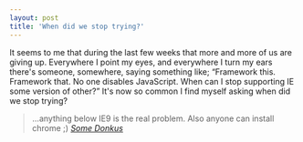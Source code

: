```yaml
---
layout: post
title: 'When did we stop trying?'
---
```

It seems to me that during the last few weeks that more and more of us are giving up. Everywhere I point my eyes, and everywhere I turn my ears there's someone, somewhere, saying something like; <q>Framework this. Framework that. No one disables JavaScript. When can I stop supporting IE some version of other?</q> It's now so common I find myself asking when did we stop trying?

>	...anything below IE9 is the real problem. Also anyone can install chrome ;)
>	<cite>[Some Donkus](http://24.media.tumblr.com/36a1d4b9fcd50a4380a237c8ace55725/tumblr_mm7ye9fyIi1qec05ko1_400.gif)</cite>